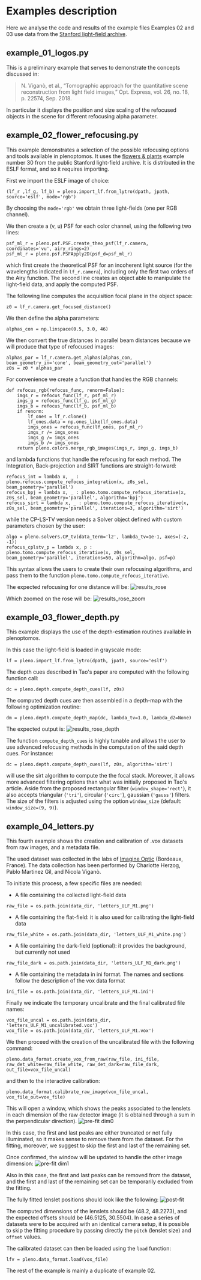 # Examples description

Here we analyse the code and results of the example files
Examples 02 and 03 use data from the [Stanford light-field archive](http://lightfields.stanford.edu/).

## example_01_logos.py

This is a preliminary example that serves to demonstrate the concepts discussed in:
> N. Viganò, et al., “Tomographic approach for the quantitative scene reconstruction from light field images,” Opt. Express, vol. 26, no. 18, p. 22574, Sep. 2018.

In particular it displays the position and size scaling of the refocused objects in the scene for different refocusing alpha parameter.

## example_02_flower_refocusing.py

This example demonstrates a selection of the possible refocusing options and tools available in plenoptomos.
It uses the [flowers & plants](http://lightfields.stanford.edu/flowers_plants.html)
example number 30 from the public Stanford light-field archive.
It is distributed in the ESLF format, and so it requires importing.

First we import the ESLF image of choice:
```
(lf_r ,lf_g, lf_b) = pleno.import_lf.from_lytro(dpath, jpath, source='eslf', mode='rgb')
```
By choosing the `mode='rgb'` we obtain three light-fields (one per RGB channel).

We then create a (v, u) PSF for each color channel, using the following two lines:
```
psf_ml_r = pleno.psf.PSF.create_theo_psf(lf_r.camera, coordinates='vu', airy_rings=2)
psf_ml_r = pleno.psf.PSFApply2D(psf_d=psf_ml_r)
```
which first create the theoretical PSF for an incoherent light source (for the wavelengths indicated in `lf_r.camera`), including only the first two orders of the Airy function.
The second line creates an object able to manipulate the light-field data, and apply the computed PSF.

The following line computes the acquisition focal plane in the object space:
```
z0 = lf_r.camera.get_focused_distance()
```
We then define the alpha parameters:
```
alphas_con = np.linspace(0.5, 3.0, 46)
```

We then convert the true distances in parallel beam distances because we will produce that type of refocused images:
```
alphas_par = lf_r.camera.get_alphas(alphas_con, beam_geometry_in='cone', beam_geometry_out='parallel')
z0s = z0 * alphas_par
```

For convenience we create a function that handles the RGB channels:
```
def refocus_rgb(refocus_func, renorm=False):
    imgs_r = refocus_func(lf_r, psf_ml_r)
    imgs_g = refocus_func(lf_g, psf_ml_g)
    imgs_b = refocus_func(lf_b, psf_ml_b)
    if renorm:
        lf_ones = lf_r.clone()
        lf_ones.data = np.ones_like(lf_ones.data)
        imgs_ones = refocus_func(lf_ones, psf_ml_r)
        imgs_r /= imgs_ones
        imgs_g /= imgs_ones
        imgs_b /= imgs_ones
    return pleno.colors.merge_rgb_images(imgs_r, imgs_g, imgs_b)
```
and lambda functions that handle the refocusing for each method.
The Integration, Back-projection and SIRT functions are straight-forward:
```
refocus_int = lambda x, _ : pleno.refocus.compute_refocus_integration(x, z0s_sel, beam_geometry='parallel')
refocus_bpj = lambda x, _ : pleno.tomo.compute_refocus_iterative(x, z0s_sel, beam_geometry='parallel', algorithm='bpj')
refocus_sirt = lambda x, _ : pleno.tomo.compute_refocus_iterative(x, z0s_sel, beam_geometry='parallel', iterations=3, algorithm='sirt')
```
while the CP-LS-TV version needs a Solver object defined with custom parameters chosen by the user:
```
algo = pleno.solvers.CP_tv(data_term='l2', lambda_tv=1e-1, axes=(-2, -1))
refocus_cplstv_p = lambda x, p : pleno.tomo.compute_refocus_iterative(x, z0s_sel, beam_geometry='parallel', iterations=50, algorithm=algo, psf=p)
```
This syntax allows the users to create their own refocusing algorithms, and pass them to the function `pleno.tomo.compute_refocus_iterative`.

The expected refocusing for one distance will be:
![](Images/example_02_dist10.png "results_rose")

Which zoomed on the rose will be:
![](Images/example_02_zoom_rose_dist10.png "results_rose_zoom")


## example_03_flower_depth.py

This example displays the use of the depth-estimation routines available in plenoptomos.

In this case the light-field is loaded in grayscale mode:
```
lf = pleno.import_lf.from_lytro(dpath, jpath, source='eslf')
```

The depth cues described in Tao's paper are computed with the following function call:
```
dc = pleno.depth.compute_depth_cues(lf, z0s)
```

The computed depth cues are then assembled in a depth-map with the following optimization routine:
```
dm = pleno.depth.compute_depth_map(dc, lambda_tv=1.0, lambda_d2=None)
```
The expected output is:
![](Images/example_03_results_grad.png "results_rose_depth")

The function `compute_depth_cues` is highly tunable and allows the user to use advanced refocusing methods in the computation of the said depth cues.
For instance:
```
dc = pleno.depth.compute_depth_cues(lf, z0s, algorithm='sirt')
```
will use the sirt algorithm to compute the the focal stack.
Moreover, it allows more advanced filtering options than what was initially proposed in Tao's article.
Aside from the proposed rectangular filter (`window_shape='rect'`), it also accepts triangular (`'tri'`), circular (`'circ'`), gaussian (`'gauss'`) filters.
The size of the filters is adjusted using the option `window_size` (default: `window_size=(9, 9)`).


## example_04_letters.py

This fourth example shows the creation and calibration of .vox datasets from raw images, and a metadata file.

The used dataset was collected in the labs of [Imagine Optic](https://www.imagine-optic.com/) (Bordeaux, France).
The data collection has been performed by Charlotte Herzog, Pablo Martinez Gil, and Nicola Viganò.

To initiate this process, a few specific files are needed:
- A file containing the collected light-field data
```
raw_file = os.path.join(data_dir, 'letters_ULF_M1.png')
```
- A file containing the flat-field: it is also used for calibrating the light-field data
```
raw_file_white = os.path.join(data_dir, 'letters_ULF_M1_white.png')
```

- A file containing the dark-field (optional): it provides the background, but currently not used
```
raw_file_dark = os.path.join(data_dir, 'letters_ULF_M1_dark.png')
```

- A file containing the metadata in ini format. The names and sections follow the description of the vox data format
```
ini_file = os.path.join(data_dir, 'letters_ULF_M1.ini')
```

Finally we indicate the temporary uncalibrate and the final calibrated file names:
```
vox_file_uncal = os.path.join(data_dir, 'letters_ULF_M1_uncalibrated.vox')
vox_file = os.path.join(data_dir, 'letters_ULF_M1.vox')
```

We then proceed with the creation of the uncalibrated file with the following command:
```
pleno.data_format.create_vox_from_raw(raw_file, ini_file, raw_det_white=raw_file_white, raw_det_dark=raw_file_dark, out_file=vox_file_uncal)
```
and then to the interactive calibration:
```
pleno.data_format.calibrate_raw_image(vox_file_uncal, vox_file_out=vox_file)
```
This will open a window, which shows the peaks associated to the lenslets in each dimension of the raw detector image (it is obtained through a sum in the perpendicular direction).
![](Images/example_04_dim0_pre-fit.png "pre-fit dim0")

In this case, the first and last peaks are either truncated or not fully illuminated, so it makes sense to remove them from the dataset.
For the fitting, moreover, we suggest to skip the first and last of the remaining set.

Once confirmed, the window will be updated to handle the other image dimension:
![](Images/example_04_dim1_pre-fit.png "pre-fit dim1")

Also in this case, the first and last peaks can be removed from the dataset, and the first and last of the remaining set can be temporarily excluded from the fitting.

The fully fitted lenslet positions should look like the following:
![](Images/example_04_post-fit.png "post-fit")

The computed dimensions of the lenslets should be (48.2, 48.2273), and the expected offsets should be (46.5125, 30.5504).
In case a series of datasets were to be acquired with an identical camera setup, it is possible to skip the fitting procedure by passing directly the `pitch` (lenslet size) and `offset` values.

The calibrated dataset can then be loaded using the `load` function:
```
lfv = pleno.data_format.load(vox_file)
```

The rest of the example is mainly a duplicate of example 02.
